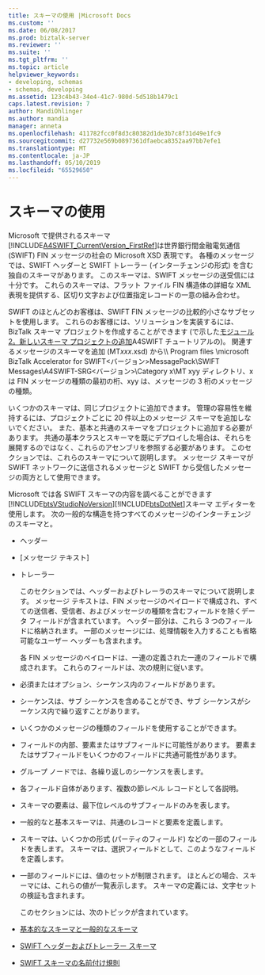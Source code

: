```yaml
---
title: スキーマの使用 |Microsoft Docs
ms.custom: ''
ms.date: 06/08/2017
ms.prod: biztalk-server
ms.reviewer: ''
ms.suite: ''
ms.tgt_pltfrm: ''
ms.topic: article
helpviewer_keywords:
- developing, schemas
- schemas, developing
ms.assetid: 123c4b43-34e4-41c7-980d-5d518b1479c1
caps.latest.revision: 7
author: MandiOhlinger
ms.author: mandia
manager: anneta
ms.openlocfilehash: 411782fcc0f8d3c80382d1de3b7c8f31d49e1fc9
ms.sourcegitcommit: d27732e569b0897361dfaebca8352aa97bb7efe1
ms.translationtype: MT
ms.contentlocale: ja-JP
ms.lasthandoff: 05/10/2019
ms.locfileid: "65529650"
---
```

# <a name="working-with-schemas"></a>スキーマの使用
Microsoft で提供されるスキーマ[!INCLUDE[A4SWIFT_CurrentVersion_FirstRef](../../includes/a4swift-currentversion-firstref-md.md)]は世界銀行間金融電気通信 (SWIFT) FIN メッセージの社会の Microsoft XSD 表現です。 各種のメッセージでは、SWIFT ヘッダーと SWIFT トレーラー (インターチェンジの形式) を含む独自のスキーマがあります。 このスキーマは、SWIFT メッセージの送受信には十分です。 これらのスキーマは、フラット ファイル FIN 構造体の詳細な XML 表現を提供する、区切り文字および位置指定レコードの一意の組み合わせ。  

 SWIFT のほとんどのお客様は、SWIFT FIN メッセージの比較的小さなサブセットを使用します。 これらのお客様には、ソリューションを実装するには、BizTalk スキーマ プロジェクトを作成することができます (で示した[モジュール 2。新しいスキーマ プロジェクトの追加](../../adapters-and-accelerators/accelerator-swift/module-2-adding-a-new-schemas-project.md)A4SWIFT チュートリアルの)。 関連するメッセージのスキーマを追加 (MT*xxx*.xsd) から\\\ Program files \microsoft BizTalk Accelerator for SWIFT\<バージョン\>MessagePack\SWIFT Messages\A4SWIFT-SRG\<バージョン\>\Category x\MT xyy ディレクトリ、x は FIN メッセージの種類の最初の桁、xyy は、メッセージの 3 桁のメッセージの種類。  

 いくつかのスキーマは、同じプロジェクトに追加できます。 管理の容易性を維持するには、プロジェクトごとに 20 件以上のメッセージ スキーマを追加しないでください。 また、基本と共通のスキーマをプロジェクトに追加する必要があります。 共通の基本クラスとスキーマを既にデプロイした場合は、それらを展開するのではなく、これらのアセンブリを参照する必要があります。 このセクションでは、これらのスキーマについて説明します。 メッセージ スキーマが SWIFT ネットワークに送信されるメッセージと SWIFT から受信したメッセージの両方として使用できます。  

 Microsoft では各 SWIFT スキーマの内容を調べることができます[!INCLUDE[btsVStudioNoVersion](../../includes/btsvstudionoversion-md.md)][!INCLUDE[btsDotNet](../../includes/btsdotnet-md.md)]スキーマ エディターを使用します。 次の一般的な構造を持つすべてのメッセージのインターチェンジのスキーマと。  

- ヘッダー  

- [メッセージ テキスト]  

- トレーラー  

  このセクションでは、ヘッダーおよびトレーラのスキーマについて説明します。 メッセージ テキストは、FIN メッセージのペイロードで構成され、すべての送信者、受信者、およびメッセージの種類を含むフィールドを除くデータ フィールドが含まれています。 ヘッダー部分は、これら 3 つのフィールドに格納されます。 一部のメッセージには、処理情報を入力することも省略可能なユーザー ヘッダーも含まれます。  

  各 FIN メッセージのペイロードは、一連の定義された一連のフィールドで構成されます。 これらのフィールドは、次の規則に従います。  

- 必須またはオプション、シーケンス内のフィールドがあります。  

- シーケンスは、サブ シーケンスを含めることができ、サブ シーケンスがシーケンス内で繰り返すことがあります。  

- いくつかのメッセージの種類のフィールドを使用することができます。  

- フィールドの内部、要素またはサブフィールドに可能性があります。 要素またはサブフィールドをいくつかのフィールドに共通可能性があります。  

- グループ ノードでは、各繰り返しのシーケンスを表します。  

- 各フィールド自体があります、複数の節レベル レコードとして各説明。  

- スキーマの要素は、最下位レベルのサブフィールドのみを表します。  

- 一般的なと基本スキーマは、共通のレコードと要素を定義します。  

- スキーマは、いくつかの形式 (パーティのフィールド) などの一部のフィールドを表します。 スキーマは、選択フィールドとして、このようなフィールドを定義します。  

- 一部のフィールドには、値のセットが制限されます。 ほとんどの場合、スキーマには、これらの値が一覧表示します。 スキーマの定義には、文字セットの検証も含まれます。  

  このセクションには、次のトピックが含まれています。  

- [基本的なスキーマと一般的なスキーマ](../../adapters-and-accelerators/accelerator-swift/base-and-common-schemas.md)  

- [SWIFT ヘッダーおよびトレーラー スキーマ](../../adapters-and-accelerators/accelerator-swift/swift-header-and-trailer-schemas.md)  

- [SWIFT スキーマの名前付け規則](../../adapters-and-accelerators/accelerator-swift/swift-schema-naming-conventions.md)
